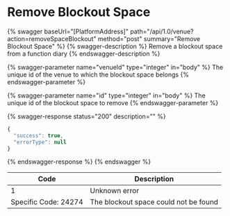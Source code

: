 # Remove Blockout Space

{% swagger baseUrl="[PlatformAddress]" path="/api/1.0/venue?action=removeSpaceBlockout" method="post" summary="Remove Blockout Space" %}
{% swagger-description %}
Remove a blockout space from a function diary
{% endswagger-description %}

{% swagger-parameter name="venueId" type="integer" in="body" %}
The unique id of the venue to which the blockout space belongs
{% endswagger-parameter %}

{% swagger-parameter name="id" type="integer" in="body" %}
The unique id of the blockout space to remove
{% endswagger-parameter %}

{% swagger-response status="200" description="" %}
```javascript
{
  "success": true,
  "errorType": null
}
```
{% endswagger-response %}
{% endswagger %}

| Code                 | Description                           |
| -------------------- | ------------------------------------- |
| 1                    | Unknown error                         |
| Specific Code: 24274 | The blockout space could not be found |
